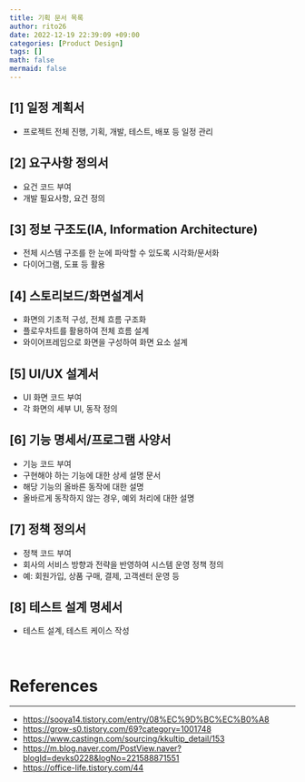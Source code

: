 ```yaml
--- 
title: 기획 문서 목록 
author: rito26 
date: 2022-12-19 22:39:09 +09:00 
categories: [Product Design] 
tags: [] 
math: false
mermaid: false
--- 
```

 

## **[1] 일정 계획서**

- 프로젝트 전체 진행, 기획, 개발, 테스트, 배포 등 일정 관리


## **[2] 요구사항 정의서**

- 요건 코드 부여
- 개발 필요사항, 요건 정의


## **[3] 정보 구조도(IA, Information Architecture)**

- 전체 시스템 구조를 한 눈에 파악할 수 있도록 시각화/문서화
- 다이어그램, 도표 등 활용


## **[4] 스토리보드/화면설계서**

- 화면의 기초적 구성, 전체 흐름 구조화
- 플로우차트를 활용하여 전체 흐름 설계
- 와이어프레임으로 화면을 구성하여 화면 요소 설계


## **[5] UI/UX 설계서**

- UI 화면 코드 부여
- 각 화면의 세부 UI, 동작 정의


## **[6] 기능 명세서/프로그램 사양서**

- 기능 코드 부여
- 구현해야 하는 기능에 대한 상세 설명 문서
- 해당 기능의 올바른 동작에 대한 설명
- 올바르게 동작하지 않는 경우, 예외 처리에 대한 설명


## **[7] 정책 정의서**

- 정책 코드 부여
- 회사의 서비스 방향과 전략을 반영하여 시스템 운영 정책 정의
- 예: 회원가입, 상품 구매, 결제, 고객센터 운영 등


## **[8] 테스트 설계 명세서**

- 테스트 설계, 테스트 케이스 작성


<!------------------------------------------------------------------> 

<br>

# References
---
- <https://sooya14.tistory.com/entry/08%EC%9D%BC%EC%B0%A8>
- <https://grow-s0.tistory.com/69?category=1001748>
- <https://www.castingn.com/sourcing/kkultip_detail/153>
- <https://m.blog.naver.com/PostView.naver?blogId=devks0228&logNo=221588871551>
- <https://office-life.tistory.com/44>

